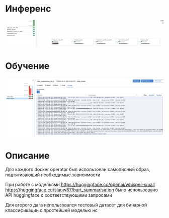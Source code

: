 # Инференс

![airflow](images/pipeline1.png)

# Обучение

![airflow](images/pipeline2.png)

# Описание

Для каждого docker operator был использован самописный образ,
подтягивающий необходимые зависимости

При работе с модельями https://huggingface.co/openai/whisper-small 
https://huggingface.co/slauw87/bart_summarisation было использовано API huggingface
с соответствующими запросами

Для второго дага использовался тестовый датасет для бинарной классификации с простейшей моделью нс